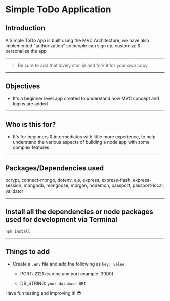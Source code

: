 # Simple ToDo Application

## Introduction

A Simple ToDo App is built using the MVC Architecture, we have also implemented "authorization" so people can sign up, customize & personalize the app

---

> Be sure to add that lovely star 😀 and fork it for your own copy

---

## Objectives

- It's a beginner level app created to understand how MVC concept and logins are added

---

## Who is this for?

- It's for beginners & intermediates with little more experience, to help understand the various aspects of building a node app with some complex features

---

## Packages/Dependencies used

bcrypt, connect-mongo, dotenv, ejs, express, express-flash, express-session, mongodb, mongoose, morgan, nodemon, passport, passport-local, validator

---

## Install all the dependencies or node packages used for development via Terminal

`npm install`

---

## Things to add

- Create a `.env` file and add the following as `key: value`

  - PORT: 2121 (can be any port example: 3000)

  - DB_STRING: `your database URI`

Have fun testing and improving it! 😎
